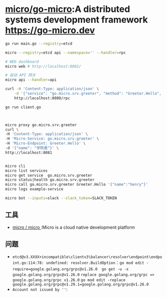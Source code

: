 # [micro/go-micro](https://github.com/micro/go-micro):A distributed systems development framework https://go-micro.dev

```sh
go run main.go --registry=etcd

micro --registry=etcd api --namespace='' --handler=rpc

# WEb dashboard
micro web # http://localhost:8082/

# 启动 API 网关
micro api --handler=api

curl -H 'Content-Type: application/json' \
    -d '{"service": "go.micro.srv.greeter", "method": "Greeter.Hello", "request": {"name": "学院君"}}' \
    http://localhost:8080/rpc

go run client.go



micro proxy go.micro.srv.greeter
curl \
-H 'Content-Type: application/json' \
-H 'Micro-Service: go.micro.srv.greeter' \
-H 'Micro-Endpoint: Greeter.Hello' \
-d '{"name": "学院君"}' \
http://localhost:8081


micro cli
micro list services
micro get service  go.micro.srv.greeter
micro status|health go.micro.srv.greeter
micro call go.micro.srv.greeter Greeter.Hello '{"name":"henry"}'
micro logs example-service

micro bot --inputs=slack --slack_token=SLACK_TOKEN
```


## 工具

* [ micro / micro ](https://github.com/micro/micro):Micro is a cloud native development platform

## 问题

* `etcd@v3.XXXX+incompatible\clientv3\balancer\resolver\endpoint\endpoint.go:114:78: undefined: resolver.BuildOption`：`go mod edit -require=google.golang.org/grpc@v1.26.0`　`go get -u -x google.golang.org/grpc@v1.26.0` `replace google.golang.org/grpc => google.golang.org/grpc v1.26.0` `go mod edit -replace google.golang.org/grpc@v1.29.1=google.golang.org/grpc@v1.26.0`
* `Account not issued by ''`:
